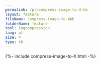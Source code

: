 ```yaml
---
permalink: /pl/compress-image-to-4-kb
layout: feature
fileName: compress-image-to-4kb
folderName: feature
tool: imgcompression
lang: pl
size: 4
type: kb
---
```


{%- include compress-image-to-X.html -%}
